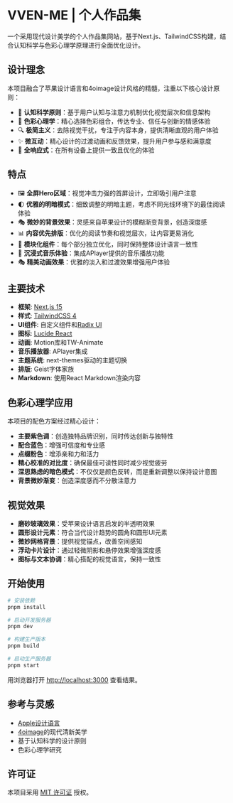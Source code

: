# VVEN-ME | 个人作品集

一个采用现代设计美学的个人作品集网站，基于Next.js、TailwindCSS构建，结合认知科学与色彩心理学原理进行全面优化设计。

## 设计理念

本项目融合了苹果设计语言和4oimage设计风格的精髓，注重以下核心设计原则：

- 🧠 **认知科学原则**：基于用户认知与注意力机制优化视觉层次和信息架构
- 🎨 **色彩心理学**：精心选择色彩组合，传达专业、信任与创新的情感体验
- 🔍 **极简主义**：去除视觉干扰，专注于内容本身，提供清晰直观的用户体验
- ✨ **微互动**：精心设计的过渡动画和反馈效果，提升用户参与感和满意度
- 📱 **全响应式**：在所有设备上提供一致且优化的体验

## 特点

- 🖼️ **全屏Hero区域**：视觉冲击力强的首屏设计，立即吸引用户注意
- 🌓 **优雅的明暗模式**：细致调整的明暗主题，考虑不同光线环境下的最佳阅读体验
- 🎭 **微妙的背景效果**：灵感来自苹果设计的模糊渐变背景，创造深度感
- 📊 **内容优先排版**：优化的阅读节奏和视觉层次，让内容更易消化
- 🧩 **模块化组件**：每个部分独立优化，同时保持整体设计语言一致性
- 🎵 **沉浸式音乐体验**：集成APlayer提供的音乐播放功能
- 🎭 **精美动画效果**：优雅的淡入和过渡效果增强用户体验

## 主要技术

- **框架**: [Next.js 15](https://nextjs.org/)
- **样式**: [TailwindCSS 4](https://tailwindcss.com/)
- **UI组件**: 自定义组件和[Radix UI](https://www.radix-ui.com/)
- **图标**: [Lucide React](https://lucide.dev/)
- **动画**: Motion库和TW-Animate
- **音乐播放器**: APlayer集成
- **主题系统**: next-themes驱动的主题切换
- **排版**: Geist字体家族
- **Markdown**: 使用React Markdown渲染内容

## 色彩心理学应用

本项目的配色方案经过精心设计：

- **主要紫色调**：创造独特品牌识别，同时传达创新与独特性
- **配合蓝色**：增强可信度和专业感
- **点缀粉色**：增添亲和力和活力
- **精心校准的对比度**：确保最佳可读性同时减少视觉疲劳
- **深思熟虑的暗色模式**：不仅仅是颜色反转，而是重新调整以保持设计意图
- **背景微妙渐变**：创造深度感而不分散注意力

## 视觉效果

- **磨砂玻璃效果**：受苹果设计语言启发的半透明效果
- **圆形设计元素**：符合当代设计趋势的圆角和圆形UI元素
- **微妙网格背景**：提供视觉锚点，改善空间感知
- **浮动卡片设计**：通过轻微阴影和悬停效果增强深度感
- **图标与文本协调**：精心搭配的视觉语言，保持一致性

## 开始使用

```bash
# 安装依赖
pnpm install

# 启动开发服务器
pnpm dev

# 构建生产版本
pnpm build

# 启动生产服务器
pnpm start
```

用浏览器打开 [http://localhost:3000](http://localhost:3000) 查看结果。

## 参考与灵感

- [Apple设计语言](https://developer.apple.com/design/)
- [4oimage](https://4oimage.site/landing)的现代清新美学
- 基于认知科学的设计原则
- 色彩心理学研究

## 许可证

本项目采用 [MIT 许可证](LICENSE) 授权。
